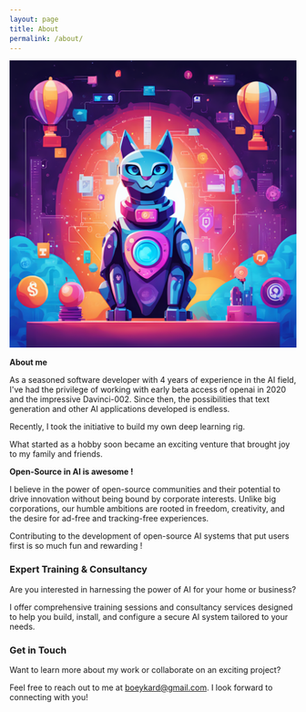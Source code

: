 ```yaml
---
layout: page
title: About
permalink: /about/
---
```


![local ai is great](/images/ComfyUI_02828_.png "Local ai is awesome!")

**About me**

As a seasoned software developer with 4 years of experience in the AI field, I've had the privilege of working with early beta access of openai in 2020 and the impressive Davinci-002. 
Since then, the possibilities that text generation and other AI applications developed is endless.

Recently, I took the initiative to build my own deep learning rig.

What started as a hobby soon became an exciting venture that brought joy to my family and friends.

**Open-Source in AI is awesome !**

I believe in the power of open-source communities and their potential to drive innovation without being bound by corporate interests. Unlike big corporations, our humble ambitions are rooted in freedom, creativity, and the desire for ad-free and tracking-free experiences.

Contributing to the development of open-source AI systems that put users first is so much fun and rewarding !

### Expert Training & Consultancy

Are you interested in harnessing the power of AI for your home or business?

I offer comprehensive training sessions and consultancy services designed to help you build, install, and configure a secure AI system tailored to your needs.

### Get in Touch

Want to learn more about my work or collaborate on an exciting project? 

Feel free to reach out to me at [boeykard@gmail.com](mailto:boeykard@gmail.com). I look forward to connecting with you!